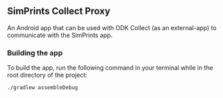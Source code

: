 ## SimPrints Collect Proxy

An Android app that can be used with ODK Collect (as an external-app) to communicate with the SimPrints app.

### Building the app

To build the app, run the following command in your terminal while in the root directory of the project:

```
./gradlew assembleDebug
```
